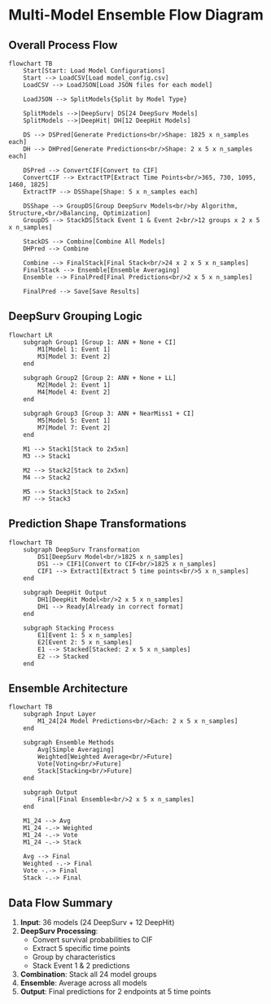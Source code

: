 # Multi-Model Ensemble Flow Diagram

## Overall Process Flow

```mermaid
flowchart TB
    Start[Start: Load Model Configurations]
    Start --> LoadCSV[Load model_config.csv]
    LoadCSV --> LoadJSON[Load JSON files for each model]
    
    LoadJSON --> SplitModels{Split by Model Type}
    
    SplitModels -->|DeepSurv| DS[24 DeepSurv Models]
    SplitModels -->|DeepHit| DH[12 DeepHit Models]
    
    DS --> DSPred[Generate Predictions<br/>Shape: 1825 x n_samples each]
    DH --> DHPred[Generate Predictions<br/>Shape: 2 x 5 x n_samples each]
    
    DSPred --> ConvertCIF[Convert to CIF]
    ConvertCIF --> ExtractTP[Extract Time Points<br/>365, 730, 1095, 1460, 1825]
    ExtractTP --> DSShape[Shape: 5 x n_samples each]
    
    DSShape --> GroupDS[Group DeepSurv Models<br/>by Algorithm, Structure,<br/>Balancing, Optimization]
    GroupDS --> StackDS[Stack Event 1 & Event 2<br/>12 groups x 2 x 5 x n_samples]
    
    StackDS --> Combine[Combine All Models]
    DHPred --> Combine
    
    Combine --> FinalStack[Final Stack<br/>24 x 2 x 5 x n_samples]
    FinalStack --> Ensemble[Ensemble Averaging]
    Ensemble --> FinalPred[Final Predictions<br/>2 x 5 x n_samples]
    
    FinalPred --> Save[Save Results]
```

## DeepSurv Grouping Logic

```mermaid
flowchart LR
    subgraph Group1 [Group 1: ANN + None + CI]
        M1[Model 1: Event 1]
        M3[Model 3: Event 2]
    end
    
    subgraph Group2 [Group 2: ANN + None + LL]
        M2[Model 2: Event 1]
        M4[Model 4: Event 2]
    end
    
    subgraph Group3 [Group 3: ANN + NearMiss1 + CI]
        M5[Model 5: Event 1]
        M7[Model 7: Event 2]
    end
    
    M1 --> Stack1[Stack to 2x5xn]
    M3 --> Stack1
    
    M2 --> Stack2[Stack to 2x5xn]
    M4 --> Stack2
    
    M5 --> Stack3[Stack to 2x5xn]
    M7 --> Stack3
```

## Prediction Shape Transformations

```mermaid
flowchart TB
    subgraph DeepSurv Transformation
        DS1[DeepSurv Model<br/>1825 x n_samples]
        DS1 --> CIF1[Convert to CIF<br/>1825 x n_samples]
        CIF1 --> Extract1[Extract 5 time points<br/>5 x n_samples]
    end
    
    subgraph DeepHit Output
        DH1[DeepHit Model<br/>2 x 5 x n_samples]
        DH1 --> Ready[Already in correct format]
    end
    
    subgraph Stacking Process
        E1[Event 1: 5 x n_samples]
        E2[Event 2: 5 x n_samples]
        E1 --> Stacked[Stacked: 2 x 5 x n_samples]
        E2 --> Stacked
    end
```

## Ensemble Architecture

```mermaid
flowchart TB
    subgraph Input Layer
        M1_24[24 Model Predictions<br/>Each: 2 x 5 x n_samples]
    end
    
    subgraph Ensemble Methods
        Avg[Simple Averaging]
        Weighted[Weighted Average<br/>Future]
        Vote[Voting<br/>Future]
        Stack[Stacking<br/>Future]
    end
    
    subgraph Output
        Final[Final Ensemble<br/>2 x 5 x n_samples]
    end
    
    M1_24 --> Avg
    M1_24 -.-> Weighted
    M1_24 -.-> Vote
    M1_24 -.-> Stack
    
    Avg --> Final
    Weighted -.-> Final
    Vote -.-> Final
    Stack -.-> Final
```

## Data Flow Summary

1. **Input**: 36 models (24 DeepSurv + 12 DeepHit)
2. **DeepSurv Processing**:
   - Convert survival probabilities to CIF
   - Extract 5 specific time points
   - Group by characteristics
   - Stack Event 1 & 2 predictions
3. **Combination**: Stack all 24 model groups
4. **Ensemble**: Average across all models
5. **Output**: Final predictions for 2 endpoints at 5 time points